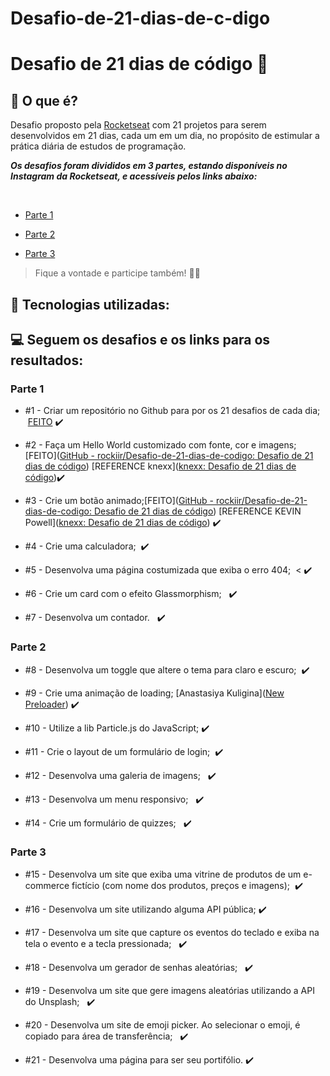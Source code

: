 # Desafio-de-21-dias-de-c-digo

# Desafio de 21 dias de código 🚀

## 🤔 O que é?

Desafio proposto pela <a href="https://rocketseat.com.br">Rocketseat</a> com 21 projetos para serem desenvolvidos em 21 dias, cada um em um dia, no propósito de estimular a prática diária de estudos de programação.

***Os desafios foram divididos em 3 partes, estando disponíveis no Instagram da Rocketseat, e acessíveis pelos links abaixo:***

<br>

+ <a href="https://www.instagram.com/p/ChTBg1BpLGU/?utm_source=ig_web_copy_link">Parte 1</a>

+ <a href="https://www.instagram.com/p/ChkahuNOLvF/?utm_source=ig_web_copy_link">Parte 2</a>

+ <a href="https://www.instagram.com/p/Ch3EOQ0p2sZ/?utm_source=ig_web_copy_link">Parte 3</a>

> Fique a vontade e participe também! 🤙🏾

## 🧠 Tecnologias utilizadas:

</div>

## 💻 Seguem os desafios e os links para os resultados:

### Parte 1

+ #1 - Criar um repositório no Github para por os 21 desafios de cada dia;  <a href="[GitHub - rockiir/Desafio-de-21-dias-de-codigo: Desafio de 21 dias de código](https://github.com/rockiir/Desafio-de-21-dias-de-codigo)">FEITO</a> ✔️

+ #2 - Faça um Hello World customizado com fonte, cor e imagens; [FEITO]([GitHub - rockiir/Desafio-de-21-dias-de-codigo: Desafio de 21 dias de código](https://github.com/rockiir/Desafio-de-21-dias-de-codigo)) [REFERENCE knexx]([knexx: Desafio de 21 dias de código](https://codepen.io/knexx/pen/jOybzaQ))✔️

+ #3 - Crie um botão animado;[FEITO]([GitHub - rockiir/Desafio-de-21-dias-de-codigo: Desafio de 21 dias de código](https://github.com/rockiir/Desafio-de-21-dias-de-codigo)) [REFERENCE KEVIN Powell]([knexx: Desafio de 21 dias de código](https://codepen.io/kevinpowell/pen/QWdRzON)) ✔️

+ #4 - Crie uma calculadora;  ✔️

+ #5 - Desenvolva uma página costumizada que exiba o erro 404;  < ✔️

+ #6 - Crie um card com o efeito Glassmorphism;   ✔️

+ #7 - Desenvolva um contador.   ✔️

### Parte 2

+ #8 - Desenvolva um toggle que altere o tema para claro e escuro;  ✔️

+ #9 - Crie uma animação de loading;  [Anastasiya Kuligina]([New Preloader](https://codepen.io/WebSonata/pen/bRaONB)) ✔️

+ #10 - Utilize a lib Particle.js do JavaScript; ✔️

+ #11 - Crie o layout de um formulário de login;  ✔️

+ #12 - Desenvolva uma galeria de imagens;   ✔️

+ #13 - Desenvolva um menu responsivo;   ✔️

+ #14 - Crie um formulário de quizzes;   ✔️

### Parte 3

+ #15 - Desenvolva um site que exiba uma vitrine de produtos de um e-commerce fictício (com nome dos produtos, preços e imagens);  ✔️

+ #16 - Desenvolva um site utilizando alguma API pública;  ✔️

+ #17 - Desenvolva um site que capture os eventos do teclado e exiba na tela o evento e a tecla pressionada;   ✔️

+ #18 - Desenvolva um gerador de senhas aleatórias;   ✔️

+ #19 - Desenvolva um site que gere imagens aleatórias utilizando a API do Unsplash;   ✔️

+ #20 - Desenvolva um site de emoji picker. Ao selecionar o emoji, é copiado para área de transferência;   ✔️

+ #21 - Desenvolva uma página para ser seu portifólio. ✔️
